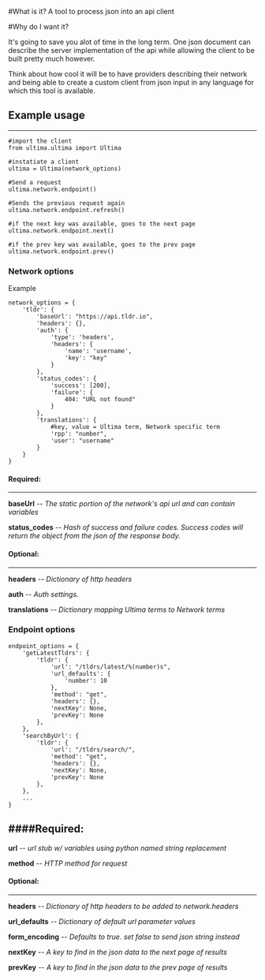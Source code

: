 #What is it?
A tool to process json into an api client

#Why do I want it?

It's going to save you alot of time in the long term. One json document can describe the server implementation of the api while allowing the client to be built pretty much however.

Think about how cool it will be to have providers describing their network and being able to create a custom client from json input in any language for which this tool is available.

## Example usage
----------------
    #import the client
    from ultima.ultima import Ultima

    #instatiate a client
    ultima = Ultima(network_options)

	#Send a request
    ultima.network.endpoint()

	#Sends the previous request again
    ultima.network.endpoint.refresh()

	#if the next key was available, goes to the next page
    ultima.network.endpoint.next()

	#if the prev key was available, goes to the prev page
    ultima.network.endpoint.prev()

### Network options
Example

    network_options = {
        'tldr': {
            'baseUrl': "https://api.tldr.io",
            'headers': {},
            'auth': {
                'type': 'headers',
                'headers': {
                    'name': 'username',
                    'key': "key"
                }
            },
            'status_codes': {
                'success': [200],
                'failure': {
                    404: "URL not found"
                }
            },
            'translations': {
                #key, value = Ultima term, Network specific term
                'rpp': "number",
                'user': "username"
            }
        }
    }



#### Required:
--------------
**baseUrl** -- *The static portion of the network's api url and can contain variables*

**status_codes** -- *Hash of success and failure codes.  Success codes will return the object from the json of the response body.*


#### Optional:
--------------
**headers** -- *Dictionary of http headers*

**auth** -- *Auth settings.*

**translations** -- *Dictionary mapping Ultima terms to Network terms*

### Endpoint options

    endpoint_options = {
        'getLatestTldrs': {
            'tldr': {
                'url': "/tldrs/latest/%(number)s",
                'url_defaults': {
                    'number': 10
                },
                'method': "get",
                'headers': {},
                'nextKey': None,
                'prevKey': None
            },
        },
        'searchByUrl': {
            'tldr': {
                'url': "/tldrs/search/",
                'method': "get",
                'headers': {},
                'nextKey': None,
                'prevKey': None
            },
        },
        ...
    }

####Required:
-------------
**url** -- *url stub w/ variables using python named string replacement*

**method** -- *HTTP method for request*

#### Optional:
--------------
**headers** -- *Dictionary of http headers to be added to network.headers*

**url_defaults** -- *Dictionary of default url parameter values*

**form_encoding** -- *Defaults to true.  set false to send json string instead*

**nextKey** -- *A key to find in the json data to the next page of results*

**prevKey** -- *A key to find in the json data to the prev page of results*
